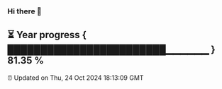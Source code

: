 ### Hi there 👋
⏳ Year progress { ████████████████████████▁▁▁▁▁▁ } 81.35 %
---
⏰ Updated on Thu, 24 Oct 2024 18:13:09 GMT

